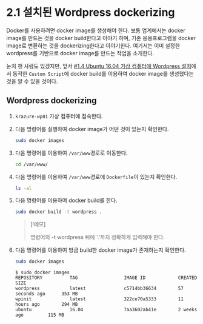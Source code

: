 # 2.1 설치된 Wordpress dockerizing

Docker를 사용하려면 docker image를 생성해야 한다. 보통 업계에서는 docker image를 만드는 것을 docker build한다고 이야기 하며, 기존 응용프로그램을 docker image로 변환하는 것을 dockerizing한다고 이야기한다. 여기서는 이미 설정한 wordpress를 기반으로 docker image를 만드는 작업을 소개한다.

눈치 챈 사람도 있겠지만, 앞서 [#1.4 Ubuntu 16.04 가상 컴퓨터에 Wordpress 설치](https://github.com/krazure/workshop-itpro-101/blob/master/hands-on-lab/1.4_building_wordpress_on_VM.md)에서 동작한 `Custom Script`에 docker build를 이용하여 docker image를 생성했다는 것을 알 수 있을 것이다.

## Wordpress dockerizing

1. `krazure-wp01` 가상 컴퓨터에 접속한다.

2. 다음 명령어를 실행하여 docker image가 어떤 것이 있는지 확인한다.
    ```bash
    sudo docker images
    ```

3. 다음 명령어를 이용하여 `/var/www`경로로 이동한다.
    ```bash
    cd /var/www/
    ```

4. 다음 명령어를 이용하여 `/var/www`경로에 `Dockerfile`이 있는지 확인한다.
    ```bash
    ls -al
    ```

5. 다음 명령어를 이용하여 docker build를 한다.
    ```bash
    sudo docker build -t wordpress .
    ```
    > [!메모]
    >
    > 명령어의 -t wordpress 뒤에 '.'까지 정확하게 입력해야 한다.

6. 다음 명령어를 이용하여 방금 build한 docker image가 존재하는지 확인한다.
    ```bash
    sudo docker images
    ```
    ```결과
    $ sudo docker images
    REPOSITORY          TAG                 IMAGE ID            CREATED             SIZE
    wordpress           latest              c5714bb36634        57 seconds ago      353 MB
    wpinit              latest              322ce70a5333        11 hours ago        294 MB
    ubuntu              16.04               7aa3602ab41e        2 weeks ago         115 MB
    ```